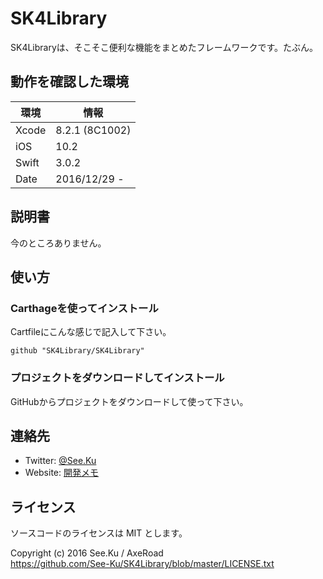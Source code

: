 
# SK4Library

SK4Libraryは、そこそこ便利な機能をまとめたフレームワークです。たぶん。


## 動作を確認した環境

|環境	|情報			|
|-------|---------------|
|Xcode	|8.2.1 (8C1002)	|
|iOS	|10.2			|
|Swift	|3.0.2			|
|Date	|2016/12/29 -	|


## 説明書

今のところありません。


## 使い方

### Carthageを使ってインストール

Cartfileにこんな感じで記入して下さい。

	github "SK4Library/SK4Library"

### プロジェクトをダウンロードしてインストール

GitHubからプロジェクトをダウンロードして使って下さい。


## 連絡先

* Twitter: [@See.Ku](https://twitter.com/See_Ku)
* Website: [開発メモ](http://seeku.hateblo.jp/)


## ライセンス

ソースコードのライセンスは MIT とします。

Copyright (c) 2016 See.Ku / AxeRoad  
https://github.com/See-Ku/SK4Library/blob/master/LICENSE.txt
